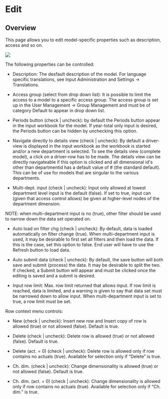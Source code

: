 # Edit
## Overview
This page allows you to edit model-specific properties such as description, access and so on.
<br/>

![](https://profitbasedocs.blob.core.windows.net/enduserhelp/images/edit-driver-model.JPG)

The following properties can be controlled:

- Description: The desfault description of the model. For language specific translations, see Input Administration and Settings -> Translations.<br/>

- Access group (select from drop down list): It is possible to limit the access to a model to a specific access group. The access group is set up in the User Management -> Group Management and must be of category Default to appear in drop down list.<br/>

- Periods button (check | uncheck): by default the Periods button appear in the input workbook for the model. If year-total only input is desired, the Periods button can be hidden by unchecking this option.<br/>

- Navigate directly to details view (check | uncheck): By default a driver-view is displayed in the input workbook as the workbook is started and/or a new department is selected. To see the details view (complete model), a click on a driver-row has to be made. The details view can be directly navigateable if this option is clicked and all dimensional id's other than departmentid has a default value of # (the standard default). This can be of use for models that are singular to the various departments.<br/>

- Multi-dept. input (check | uncheck): Input only allowed at lowest department level input is the default (false). If set to true, input can (given that access control allows) be given at higher-level nodes of the department dimension. <br/>

NOTE: when multi-department input is no (true), other filter should be used to narrow down the data set operated on. <br/>

- Auto load on filter chg (check | uncheck): By default, data is loaded automatically on filter change (true). When multi-department input is used, it may be desirable to first set all filters and then load the data. If this is the case, set this option to false. End user will have to use the Refresh button to load data. <br/>

- Auto submit data (check | uncheck): By default, the save button will both save and submit (process) the data. It may be desirable to split the two. If checked, a Submit button will appear and must be clicked once the editing is saved and a submit is desired.<br/>

- Input row limit: Max. row limit returned that allows input. If row limit is reached, data is limited, and a warning is given to say that data set must be narrowed down to allow input. When multi-department input is set to true, a row limit must be set. <br/>

Row context menu controls:<br/>

- New (check | uncheck): Insert new row and Insert copy of row is allowed (true) or not allowed (false). Default is true. <br/>

- Delete (check | uncheck): Delete row is allowed (true) or not allowed (false). Default is true. <br/>

- Delete (act. = 0) (check | uncheck): Delete row is allowed only if row contains no actuals (true). Available for selection only if “Delete” is true. <br/>

- Ch. dim. (check | uncheck): Change dimensionality is allowed (true) or not allowed (false). Default is true. <br/>

- Ch. dim. (act. = 0) (check | uncheck): Change dimensionality is allowed only if row contains no actuals (true). Available for selection only if “Ch. dim.” is true. <br/>

<br/>
